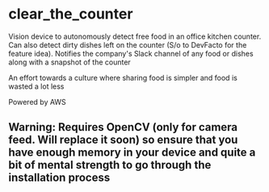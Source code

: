 # clear_the_counter
Vision device to autonomously detect free food in an office kitchen counter. Can also detect dirty dishes left on the counter (S/o to DevFacto for the feature idea). Notifies the company's Slack channel of any food or dishes along with a snapshot of the counter

An effort towards a culture where sharing food is simpler and food is wasted a lot less

Powered by AWS

## Warning: Requires OpenCV (only for camera feed. Will replace it soon) so ensure that you have enough memory in your device and quite a bit of mental strength to go through the installation process
